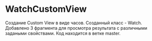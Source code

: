 # WatchCustomView
Создание Custom View в виде часов.
Созданный класс - Watch.
Добавлено 3 фрагмента для просмотра результата с различными задаными свойствами.
Код находится в ветке master.
